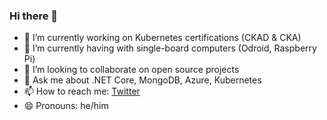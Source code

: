 ### Hi there 👋

- 🔭 I’m currently working on Kubernetes certifications (CKAD & CKA)
- 🌱 I’m currently having with single-board computers (Odroid, Raspberry Pi)
- 👯 I’m looking to collaborate on open source projects
- 💬 Ask me about .NET Core, MongoDB, Azure, Kubernetes
- 📫 How to reach me: [Twitter](https://twitter.com/devprofr)
- 😄 Pronouns: he/him
